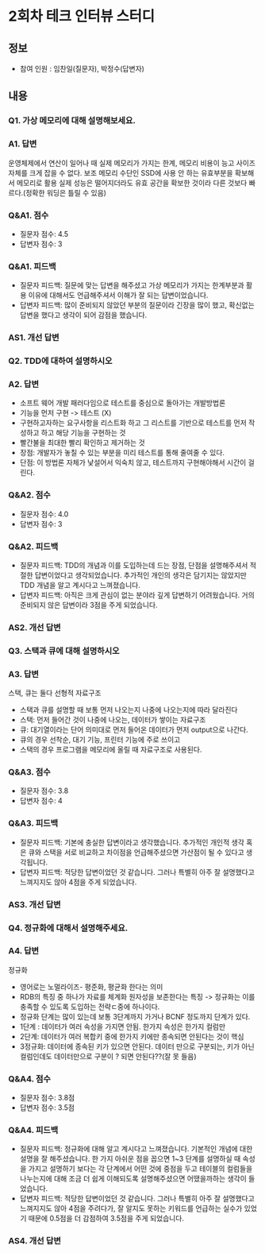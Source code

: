 # 2회차 테크 인터뷰 스터디

## 정보
- 참여 인원 : 임찬일(질문자), 박정수(답변자)

## 내용

### Q1. 가상 메모리에 대해 설명해보세요.

### A1. 답변
운영체제에서 연산이 일어나 때 실제 메모리가 가지는 한계, 메모리 비용이 능고 사이즈 자체를 크게 잡을 수 없다.
보조 메모리 수단인 SSD에 사용 안 하는 유효부분을 확보해서 메모리로 활용
실제 성능은 떨어지더라도 유효 공간을 확보한 것이라 다른 것보다 빠르다.(정확한 워딩은 틀릴 수 있음)

### Q&A1. 점수
* 질문자 점수: 4.5
* 답변자 점수: 3

### Q&A1. 피드백
- 질문자 피드백: 질문에 맞는 답변을 해주셨고 가상 메모리가 가지는 한계부분과 활용 이유에 대해서도 언급해주셔서 이해가 잘 되는 답변이었습니다.
- 답변자 피드백: 많이 준비되지 않았던 부분의 질문이라 긴장을 많이 했고, 확신없는 답변을 했다고 생각이 되어 감점을 했습니다.

### AS1. 개선 답변


### Q2. TDD에 대하여 설명하시오

### A2.  답변
- 소프트 웨어 개발 패러다임으로 테스트를 중심으로 돌아가는 개발방법론
- 기능을 먼저 구현 -> 테스트 (X)
- 구현하고자하는 요구사항을 리스트화 하고 그 리스트를 기반으로 테스트를 먼저 작성하고 하고 해당 기능을 구현하는 것
- 빨간불을 최대한 빨리 확인하고 제거하는 것
- 장점: 개발자가 놓칠 수 있는 부분을 미리 테스트를 통해 줄여줄 수 있다.
- 단점: 이 방법론 자체가 낯설어서 익숙치 않고, 테스트까지 구현해야해서 시간이 걸린다.

### Q&A2. 점수
* 질문자 점수: 4.0 
* 답변자 점수: 3

### Q&A2. 피드백
- 질문자 피드백: TDD의 개념과 이를 도입하는데 드는 장점, 단점을 설명해주셔서 적절한 답변이었다고 생각되었습니다. 추가적인 개인의 생각은 담기지는 않았지만 TDD 개념을 알고 계시다고 느껴졌습니다. 
- 답변자 피드백: 아직은 크게 관심이 없는 분야라 깊게 답변하기 어려웠습니다. 거의 준비되지 않은 답변이라 3점을 주게 되었습니다.

### AS2. 개선 답변


### Q3. 스택과 큐에 대해 설명하시오

### A3. 답변
스택, 큐는 둘다 선형적 자료구조
- 스택과 큐를 설명할 때 보통 먼저 나오는지 나중에 나오는지에 따라 달라진다
- 스택: 먼저 들어간 것이 나중에 나오는, 데이터가 쌓이는 자료구조
- 큐: 대기열이라는 단어 의미대로 먼저 들어온 데이터가 먼저 output으로 나간다.
- 큐의 경우 선착순, 대기 기능, 프린터 기능에 주로 쓰이고
- 스택의 경우 프로그램을 메모리에 올릴 때 자료구조로 사용된다.


### Q&A3. 점수
* 질문자 점수: 3.8
* 답변자 점수: 4

### Q&A3. 피드백
- 질문자 피드백: 기본에 충실한 답변이라고 생각했습니다. 추가적인 개인적 생각 혹은 큐와 스택을 서로 비교하고 차이점을 언급해주셨으면 가산점이 될 수 있다고 생각됩니다. 
- 답변자 피드백: 적당한 답변이었던 것 같습니다. 그러나 특별히 아주 잘 설명했다고 느껴지지도 않아 4점을 주게 되었습니다.

### AS3. 개선 답변


### Q4. 정규화에 대해서 설명해주세요.

### A4. 답변

정규화
- 영어로는 노멀라이즈- 평준화, 평균화 한다는 의미
- RDB의 특징 중 하나가 자료를 체계화 원자성을 보존한다는 특징 -> 정규화는 이를 충족할 수 있도록 도입하는 전략ㄷ중에 하나이다.
- 정규화 단계는 많이 있는데 보통 3단계까지 가거나 BCNF 정도까지 단계가 있다.
- 1단계 : 데이터가 여러 속성을 가지면 안됨. 한가지 속성은 한가지 컬럼만
- 2단계: 데이터가 여러 복합키 중에 한가지 키에만 종속되면 안된다는 것이 핵심
- 3정규화: 데이터에 종속된 키가 있으면 안된다. 데이터 만으로 구분되는, 키가 아닌 컬럼인데도  데이터만으로 구분이 ? 되면 안된다??(잘 못 들음) 


### Q&A4. 점수
* 질문자 점수: 3.8점
* 답변자 점수: 3.5점

### Q&A4. 피드백
- 질문자 피드백: 정규화에 대해 알고 계시다고 느껴졌습니다. 기본적인 개념에 대한 설명을 잘 해주셨습니다. 한 가지 아쉬운 점을 꼽으면 1~3 단계를 설명하실 때 속성을 가지고 설명하기 보다는 각 단계에서 어떤 것에 중점을 두고 테이블의 컬럼들을 나누는지에 대해 조금 더 쉽게 이해되도록 설명해주셨으면 어땠을까하는 생각이 들었습니다. 
- 답변자 피드백: 적당한 답변이었던 것 같습니다. 그러나 특별히 아주 잘 설명했다고 느껴지지도 않아 4점을 주려다가, 잘 알지도 못하는 키워드를 언급하는 실수가 있었기 때문에 0.5점을 더 감점하여 3.5점을 주게 되었습니다.

### AS4. 개선 답변
